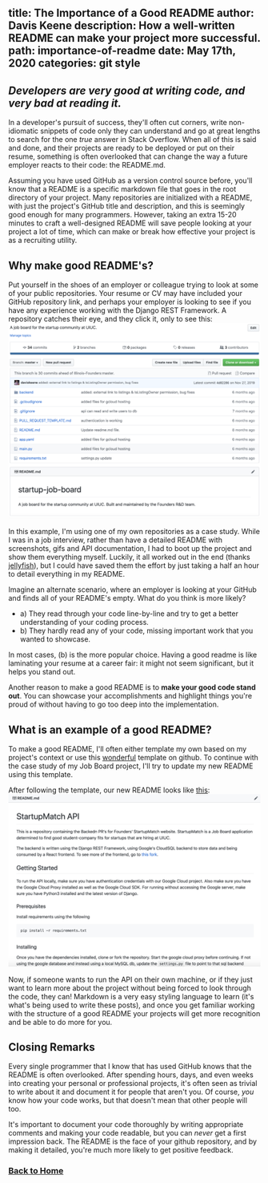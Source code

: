 title: The Importance of a Good README
author: Davis Keene
description: How a well-written README can make your project more successful.
path: importance-of-readme
date: May 17th, 2020
categories: git style
---
## _Developers are very good at writing code, and very bad at reading it._ 
In a developer's pursuit of success, they'll often cut corners, write non-idiomatic snippets of code only they can understand
and go at great lengths to search for the one _true_ answer in Stack Overflow. When all of this is
said and done, and their projects are ready to be deployed or put on their resume, something is often
overlooked that can change the way a future employer reacts to their code: the README.md.

Assuming you have used GitHub as a version control source before, you'll know that a README is a specific markdown file that goes in the
root directory of your project. Many repositories are initialized with a README, with just the project's GitHub title and description, and 
this is seemingly good enough for many programmers. However, taking an extra 15-20 minutes to craft a well-designed README will save people
looking at your project a lot of time, which can make or break how effective your project is as a recruiting utility.

## Why make good README's?
Put yourself in the shoes of an employer or colleague trying to look at some of your public repositories. Your resume or CV may have included
your GitHub repository link, and perhaps your employer is looking to see if you have any experience working with the Django REST Framework.
A repository catches their eye, and they click it, only to see this:
![An example of a bad readme](../assets/images/readme/no-readme.png)

In this example, I'm using one of my own repositories as a case study. While I was in a job interview, rather than have a
detailed README with screenshots, gifs and API documentation, I had to boot up the project and show them everything myself. Luckily,
it all worked out in the end (thanks [jellyfish](https://jellyfish.co)), but I could have saved them the effort by just taking a half an hour
to detail everything in my README.

Imagine an alternate scenario, where an employer is looking at your GitHub and finds all of your README's empty. What do you think is more likely?
- a) They read through your code line-by-line and try to get a better understanding of your coding process.
- b) They hardly read any of your code, missing important work that you wanted to showcase.

In most cases, (b) is the more popular choice. Having a good readme is like laminating your resume at a career fair: it might not seem significant,
but it helps you stand out.

Another reason to make a good README is to <b>make your good code stand out</b>. You can showcase your
accomplishments and highlight things you're proud of without having to go too deep into the implementation.

## What is an example of a good README?
To make a good README, I'll often either template my own based on my project's context or use this [wonderful](https://gist.github.com/PurpleBooth/109311bb0361f32d87a2) template on github.
To continue with the case study of my Job Board project, I'll try to update my new README using this template.

After following the template, our new README looks like [this](https://github.com/daviskeene/startup-job-board/blob/master/README.md):
![New readme](../assets/images/readme/new-readme.png)

Now, if someone wants to run the API on their own machine, or if they just want to learn more about the project without
being forced to look through the code, they can! Markdown is a very easy styling language to learn (it's what's being used to 
write these posts), and once you get familiar working with the structure of a good README your projects will get more recognition and
be able to do more for you.

## Closing Remarks
Every single programmer that I know that has used GitHub knows that the README is often overlooked. After spending hours, days, and even weeks
into creating your personal or professional projects, it's often seen as trivial to write about it and document it for people that aren't you. Of course,
_you_ know how your code works, but that doesn't mean that other people will too.

It's important to document your code thoroughly by writing appropriate comments and making your code readable, but you can _never_ get a first impression back.
The README is the face of your github repository, and by making it detailed, you're much more likely to get positive feedback.

### [Back to Home](https://daviskeene.com/blog/)